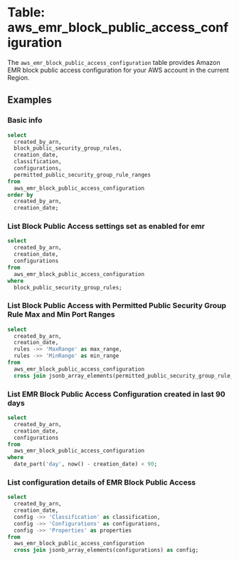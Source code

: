 # Table: aws_emr_block_public_access_configuration

The `aws_emr_block_public_access_configuration` table provides Amazon EMR block public access configuration for your AWS account in the current Region.

## Examples

### Basic info

```sql
select
  created_by_arn,
  block_public_security_group_rules,
  creation_date,
  classification,
  configurations,
  permitted_public_security_group_rule_ranges
from
  aws_emr_block_public_access_configuration
order by
  created_by_arn,
  creation_date;
```


### List Block Public Access settings set as enabled for emr

```sql
select
  created_by_arn,
  creation_date,
  configurations
from
  aws_emr_block_public_access_configuration
where 
  block_public_security_group_rules;
```


### List Block Public Access with Permitted Public Security Group Rule Max and Min Port Ranges 

```sql
select
  created_by_arn,
  creation_date,
  rules ->> 'MaxRange' as max_range,
  rules ->> 'MinRange' as min_range
from
  aws_emr_block_public_access_configuration
  cross join jsonb_array_elements(permitted_public_security_group_rule_ranges) as rules;
```


### List EMR Block Public Access Configuration created in last 90 days

```sql
select
  created_by_arn,
  creation_date,
  configurations
from
  aws_emr_block_public_access_configuration
where
  date_part('day', now() - creation_date) < 90;
```


### List configuration details of EMR Block Public Access

```sql
select
  created_by_arn,
  creation_date,
  config ->> 'Classification' as classification,
  config ->> 'Configurations' as configurations,
  config ->> 'Properties' as properties
from
  aws_emr_block_public_access_configuration
  cross join jsonb_array_elements(configurations) as config;
```